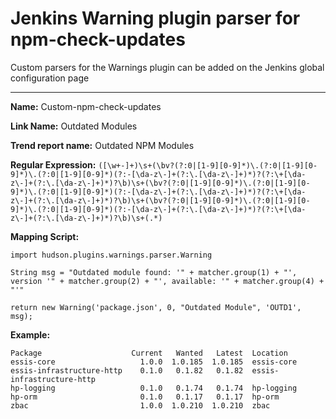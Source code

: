 # Jenkins Warning plugin parser for npm-check-updates

Custom parsers for the Warnings plugin can be added on the Jenkins global configuration page

---

**Name:** Custom-npm-check-updates

**Link Name:** Outdated Modules

**Trend report name:** Outdated NPM Modules

**Regular Expression:** `([\w+-]+)\s+(\bv?(?:0|[1-9][0-9]*)\.(?:0|[1-9][0-9]*)\.(?:0|[1-9][0-9]*)(?:-[\da-z\-]+(?:\.[\da-z\-]+)*)?(?:\+[\da-z\-]+(?:\.[\da-z\-]+)*)?\b)\s+(\bv?(?:0|[1-9][0-9]*)\.(?:0|[1-9][0-9]*)\.(?:0|[1-9][0-9]*)(?:-[\da-z\-]+(?:\.[\da-z\-]+)*)?(?:\+[\da-z\-]+(?:\.[\da-z\-]+)*)?\b)\s+(\bv?(?:0|[1-9][0-9]*)\.(?:0|[1-9][0-9]*)\.(?:0|[1-9][0-9]*)(?:-[\da-z\-]+(?:\.[\da-z\-]+)*)?(?:\+[\da-z\-]+(?:\.[\da-z\-]+)*)?\b)\s+(.*)`

**Mapping Script:**
```
import hudson.plugins.warnings.parser.Warning

String msg = "Outdated module found: '" + matcher.group(1) + "', version '" + matcher.group(2) + "', available: '" + matcher.group(4) + "'"

return new Warning('package.json', 0, "Outdated Module", 'OUTD1', msg);  
```
**Example:**
```
Package                    Current   Wanted   Latest  Location  
essis-core                   1.0.0  1.0.185  1.0.185  essis-core  
essis-infrastructure-http    0.1.0   0.1.82   0.1.82  essis-infrastructure-http  
hp-logging                   0.1.0   0.1.74   0.1.74  hp-logging  
hp-orm                       0.1.0   0.1.17   0.1.17  hp-orm  
zbac                         1.0.0  1.0.210  1.0.210  zbac  
```
